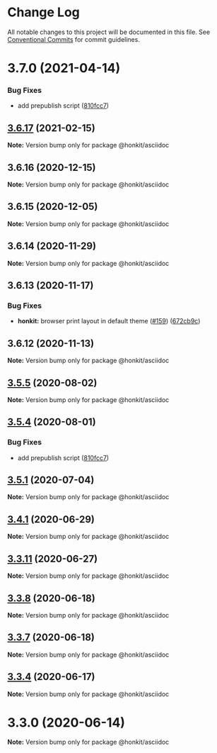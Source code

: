 # Change Log

All notable changes to this project will be documented in this file.
See [Conventional Commits](https://conventionalcommits.org) for commit guidelines.

# 3.7.0 (2021-04-14)


### Bug Fixes

* add prepublish script ([810fcc7](https://github.com/honkit/honkit/commit/810fcc7f45f3b1ab8d9527e8738f9861fdbe2c31))





## [3.6.17](https://github.com/honkit/honkit/compare/v3.6.16...v3.6.17) (2021-02-15)

**Note:** Version bump only for package @honkit/asciidoc





## 3.6.16 (2020-12-15)

**Note:** Version bump only for package @honkit/asciidoc





## 3.6.15 (2020-12-05)

**Note:** Version bump only for package @honkit/asciidoc





## 3.6.14 (2020-11-29)

**Note:** Version bump only for package @honkit/asciidoc





## 3.6.13 (2020-11-17)


### Bug Fixes

* **honkit:** browser print layout in default theme ([#159](https://github.com/honkit/honkit/issues/159)) ([672cb9c](https://github.com/honkit/honkit/commit/672cb9c92f90dd154793b7a36d4dbf2654e7aec4))





## 3.6.12 (2020-11-13)

**Note:** Version bump only for package @honkit/asciidoc





## [3.5.5](https://github.com/honkit/honkit/compare/v3.5.4...v3.5.5) (2020-08-02)

**Note:** Version bump only for package @honkit/asciidoc





## [3.5.4](https://github.com/honkit/honkit/compare/v3.5.3...v3.5.4) (2020-08-01)


### Bug Fixes

* add prepublish script ([810fcc7](https://github.com/honkit/honkit/commit/810fcc7f45f3b1ab8d9527e8738f9861fdbe2c31))





## [3.5.1](https://github.com/honkit/honkit/compare/v3.5.0...v3.5.1) (2020-07-04)

**Note:** Version bump only for package @honkit/asciidoc





## [3.4.1](https://github.com/honkit/honkit/compare/v3.4.0...v3.4.1) (2020-06-29)

**Note:** Version bump only for package @honkit/asciidoc





## [3.3.11](https://github.com/honkit/honkit/compare/v3.3.10...v3.3.11) (2020-06-27)

**Note:** Version bump only for package @honkit/asciidoc





## [3.3.8](https://github.com/honkit/honkit/compare/v3.3.7...v3.3.8) (2020-06-18)

**Note:** Version bump only for package @honkit/asciidoc





## [3.3.7](https://github.com/honkit/honkit/compare/v3.3.6...v3.3.7) (2020-06-18)

**Note:** Version bump only for package @honkit/asciidoc





## [3.3.4](https://github.com/honkit/honkit/compare/v3.3.3...v3.3.4) (2020-06-17)

**Note:** Version bump only for package @honkit/asciidoc





# 3.3.0 (2020-06-14)

**Note:** Version bump only for package @honkit/asciidoc
